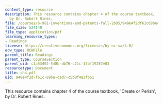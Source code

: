 ```yaml
---
content_type: resource
description: This resource contains chapter 4 of the course textbook, 'Create or Perish',
  by Dr. Robert Rines.
file: /courses/6-901-inventions-and-patents-fall-2005/948e4f2df61c89becad7c5b8f4a3fb51_ch4.pdf
file_size: 524140
file_type: application/pdf
learning_resource_types:
- Readings
license: https://creativecommons.org/licenses/by-nc-sa/4.0/
ocw_type: OCWFile
parent_title: Readings
parent_type: CourseSection
parent_uid: c1a53462-548b-db76-c21c-3fbf19287e83
resourcetype: Document
title: ch4.pdf
uid: 948e4f2d-f61c-89be-cad7-c5b8f4a3fb51
---
```

This resource contains chapter 4 of the course textbook, 'Create or Perish', by Dr. Robert Rines.